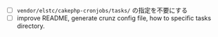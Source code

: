 - [ ] `vendor/elstc/cakephp-cronjobs/tasks/` の指定を不要にする
- [ ] improve README, generate crunz config file, how to specific tasks directory.
